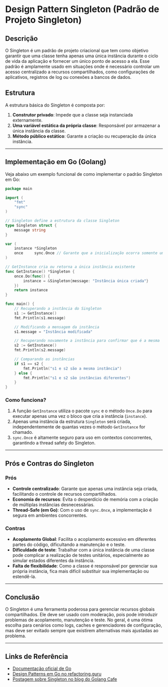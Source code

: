 # Design Pattern Singleton (Padrão de Projeto Singleton)

## Descrição

O Singleton é um padrão de projeto criacional que tem como objetivo garantir que uma classe tenha apenas uma única
instância durante o ciclo de vida da aplicação e fornecer um único ponto de acesso a ela. Esse padrão é amplamente usado
em situações onde é necessário controlar um acesso centralizado a recursos compartilhados, como configurações de
aplicativos, registros de log ou conexões a bancos de dados.

## Estrutura

A estrutura básica do Singleton é composta por:

1. **Construtor privado**: Impede que a classe seja instanciada externamente.
2. **Uma variável estática da própria classe**: Responsável por armazenar a única instância da classe.
3. **Método público estático**: Garante a criação ou recuperação da única instância.

---

## Implementação em Go (Golang)

Veja abaixo um exemplo funcional de como implementar o padrão Singleton em Go:

```go
package main

import (
	"fmt"
	"sync"
)

// Singleton define a estrutura da classe Singleton
type Singleton struct {
	message string
}

var (
	instance *Singleton
	once     sync.Once // Garante que a inicialização ocorra somente uma vez
)

// GetInstance cria ou retorna a única instância existente
func GetInstance() *Singleton {
	once.Do(func() {
		instance = &Singleton{message: "Instância única criada"}
	})
	return instance
}

func main() {
	// Recuperando a instância do Singleton
	s1 := GetInstance()
	fmt.Println(s1.message)

	// Modificando a mensagem da instância
	s1.message = "Instância modificada"

	// Recuperando novamente a instância para confirmar que é a mesma
	s2 := GetInstance()
	fmt.Println(s2.message)

	// Comparando as instâncias
	if s1 == s2 {
		fmt.Println("s1 e s2 são a mesma instância")
	} else {
		fmt.Println("s1 e s2 são instâncias diferentes")
	}
}
```

### **Como funciona?**

1. A função `GetInstance` utiliza o pacote `sync` e o método `Once.Do` para executar apenas uma vez o bloco que cria a
   instância (`instance`).
2. Apenas uma instância da estrutura `Singleton` será criada, independentemente de quantas vezes o método `GetInstance`
   for chamado.
3. `sync.Once` é altamente seguro para uso em contextos concorrentes, garantindo a thread safety do Singleton.

---

## Prós e Contras do Singleton

### **Prós**

- **Controle centralizado**: Garante que apenas uma instância seja criada, facilitando o controle de recursos
  compartilhados.
- **Economia de recursos**: Evita o desperdício de memória com a criação de múltiplas instâncias desnecessárias.
- **Thread-Safe (em Go)**: Com o uso de `sync.Once`, a implementação é segura em ambientes concorrentes.

### **Contras**

- **Acoplamento Global**: Facilita o acoplamento excessivo em diferentes partes do código, dificultando a manutenção e o
  teste.
- **Dificuldade de teste**: Trabalhar com a única instância de uma classe pode complicar a realização de testes
  unitários, especialmente ao simular estados diferentes da instância.
- **Falta de flexibilidade**: Como a classe é responsável por gerenciar sua própria instância, fica mais difícil
  substituir sua implementação ou estendê-la.

---

## Conclusão

O Singleton é uma ferramenta poderosa para gerenciar recursos globais compartilhados. Ele deve ser usado com moderação,
pois pode introduzir problemas de acoplamento, manutenção e teste. No geral, é uma ótima escolha para cenários como
logs, caches e gerenciadores de configuração, mas deve ser evitado sempre que existirem alternativas mais ajustadas ao
problema.

---

## Links de Referência

- [Documentação oficial de Go](https://go.dev/doc/)
- [Design Patterns em Go no refactoring.guru](https://refactoring.guru/design-patterns/singleton/go)
- [Postagem sobre Singleton no blog do Golang Cafe](https://golang.cafe/blog/golang-singleton-pattern.html)
